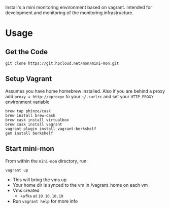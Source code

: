 Install's a mini monitoring environment based on vagrant. Intended for development and monitoring of the monitoring infrastructure.

# Usage

## Get the Code

```
git clone https://git.hpcloud.net/mon/mini-mon.git
```

## Setup Vagrant
Assumes you have home homebrew installed. Also if you are behind a proxy add `proxy = http://<proxy>` to your `~/.curlrc` and set your `HTTP_PROXY` environment variable

```
brew tap phinze/cask
brew install brew-cask
brew cask install virtualbox 
brew cask install vagrant
vagrant plugin install vagrant-berkshelf
gem install berkshelf
```

## Start mini-mon

From within the `mini-mon` directory, run:

```
vagrant up
```

- This will bring the vms up
- Your home dir is synced to the vm in /vagrant_home on each vm
- Vms created
  - `kafka` at `10.10.10.10`
- Run `vagrant help` for more info